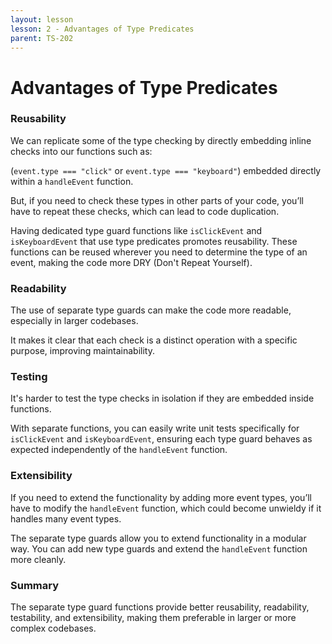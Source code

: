 ```yaml
---
layout: lesson
lesson: 2 - Advantages of Type Predicates
parent: TS-202
---
```


# Advantages of Type Predicates

### **Reusability**

We can replicate some of the type checking by directly embedding inline checks into our functions such as: 

 (`event.type === "click"` or `event.type === "keyboard"`) embedded directly within a `handleEvent` function. 
 
But, if you need to check these types in other parts of your code, you’ll have to repeat these checks, which can lead to code duplication.

Having dedicated type guard functions like `isClickEvent` and `isKeyboardEvent` that use type predicates promotes reusability. These functions can be reused wherever you need to determine the type of an event, making the code more DRY (Don't Repeat Yourself).

### **Readability**

The use of separate type guards can make the code more readable, especially in larger codebases. 

It makes it clear that each check is a distinct operation with a specific purpose, improving maintainability.

### **Testing**

It's harder to test the type checks in isolation if they are embedded inside functions. 

With separate functions, you can easily write unit tests specifically for `isClickEvent` and `isKeyboardEvent`, ensuring each type guard behaves as expected independently of the `handleEvent` function.

### **Extensibility**

If you need to extend the functionality by adding more event types, you’ll have to modify the `handleEvent` function, which could become unwieldy if it handles many event types.


The separate type guards allow you to extend functionality in a modular way. You can add new type guards and extend the `handleEvent` function more cleanly.

### Summary

 The separate type guard functions provide better reusability, readability, testability, and extensibility, making them preferable in larger or more complex codebases.